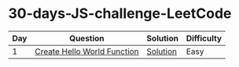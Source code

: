 # 30-days-JS-challenge-LeetCode

| Day | Question                                                                                  | Solution                          | Difficulty |
| --- | ----------------------------------------------------------------------------------------- | --------------------------------- | ---------- |
| 1   | [Create Hello World Function](https://leetcode.com/problems/create-hello-world-function/) | [Solution](/Day%2001/Solution.js) | Easy       |